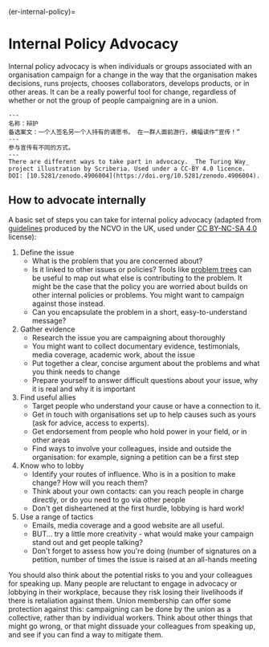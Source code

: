 (er-internal-policy)=
# Internal Policy Advocacy

Internal policy advocacy is when individuals or groups associated with an organisation campaign for a change in the way that the organisation makes decisions, runs projects, chooses collaborators, develops products, or in other areas. It can be a really powerful tool for change, regardless of whether or not the group of people campaigning are in a union.

```{figure} ../figures/advocacy.jpg
---
名称：辩护
备选案文：一个人签名另一个人持有的请愿书， 在一群人面前游行，横幅读作“宣传！”
---
参与宣传有不同的方式。
---
There are different ways to take part in advocacy. _The Turing Way_ project illustration by Scriberia. Used under a CC-BY 4.0 licence. DOI: [10.5281/zenodo.4906004](https://doi.org/10.5281/zenodo.4906004).
```

## How to advocate internally
A basic set of steps you can take for internal policy advocacy (adapted from [guidelines](https://knowhow.ncvo.org.uk/how-to/how-to-run-effective-campaigns) produced by the NCVO in the UK, used under [CC BY-NC-SA 4.0](https://creativecommons.org/licenses/by-nc-sa/4.0/) license):
1. Define the issue
    - What is the problem that you are concerned about?
    - Is it linked to other issues or policies? Tools like [problem trees](https://www.odi.org/publications/5258-planning-tools-problem-tree-analysis) can be useful to map out what else is contributing to the problem. It might be the case that the policy you are worried about builds on other internal policies or problems. You might want to campaign against those instead.
    - Can you encapsulate the problem in a short, easy-to-understand message?
2. Gather evidence
    - Research the issue you are campaigning about thoroughly
    - You might want to collect documentary evidence, testimonials, media coverage, academic work, about the issue
    - Put together a clear, concise argument about the problems and what you think needs to change
    - Prepare yourself to answer difficult questions about your issue, why it is real and why it is important
3. Find useful allies
    - Target people who understand your cause or have a connection to it.
    - Get in touch with organisations set up to help causes such as yours (ask for advice, access to experts).
    - Get endorsement from people who hold power in your field, or in other areas
    - Find ways to involve your colleagues, inside and outside the organisation: for example, signing a petition can be a first step
4. Know who to lobby
    - Identify your routes of influence. Who is in a position to make change? How will you reach them?
    - Think about your own contacts: can you reach people in charge directly, or do you need to go via other people
    - Don't get disheartened at the first hurdle, lobbying is hard work!
5. Use a range of tactics
    - Emails, media coverage and a good website are all useful.
    - BUT... try a little more creativity - what would make your campaign stand out and get people talking?
    - Don't forget to assess how you're doing (number of signatures on a petition, number of times the issue is raised at an all-hands meeting

You should also think about the potential risks to you and your colleagues for speaking up. Many people are reluctant to engage in advocacy or lobbying in their workplace, because they risk losing their livelihoods if there is retaliation against them. Union membership can offer some protection against this: campaigning can be done by the union as a collective, rather than by individual workers. Think about other things that might go wrong, or that might dissuade your colleagues from speaking up, and see if you can find a way to mitigate them. 







